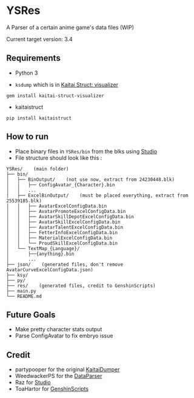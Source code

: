# YSRes

A Parser of a certain anime game's data files (WIP)

Current target version: 3.4

## Requirements

- Python 3

- `ksdump` which is in [Kaitai Struct: visualizer](https://github.com/kaitai-io/kaitai_struct_visualizer)
```shell
gem install kaitai-struct-visualizer
```

- kaitaistruct
```shell
pip install kaitaistruct
```

## How to run

- Place binary files in `YSRes/bin` from the blks using [Studio](https://gitlab.com/RazTools/Studio)
- File structure should look like this :
```
YSRes/    (main folder)
├── bin/
│   ├── BinOutput/    (not use now, extract from 24230448.blk)
│   │   ├── ConfigAvatar_{Character}.bin
│   │   ...
│   ├── ExcelBinOutput/    (must be placed everything, extract from 25539185.blk)
│   │   ├── AvatarExcelConfigData.bin
│   │   ├── AvatarPromoteExcelConfigData.bin
│   │   ├── AvatarSkillDepotExcelConfigData.bin
│   │   ├── AvatarSkillExcelConfigData.bin
│   │   ├── AvatarTalentExcelConfigData.bin
│   │   ├── FetterInfoExcelConfigData.bin
│   │   ├── MaterialExcelConfigData.bin
│   │   └── ProudSkillExcelConfigData.bin
│   └── TextMap_{Language}/
│       ├──{anything}.bin
│       ...
├── json/    (generated files, don't remove AvatarCurveExcelConfigData.json)
├── ksy/
├── py/
├── res/    (generated files, credit to GenshinScripts)
├── main.py
└── README.md
```

## Future Goals

- Make pretty character stats output
- Parse ConfigAvatar to fix embryo issue

## Credit
- partypooper for the original [KaitaiDumper](https://github.com/partypooperarchive/KaitaiDumper)
- WeedwackerPS for the [DataParser](https://github.com/WeedwackerPS/DataParser)
- Raz for [Studio](https://gitlab.com/RazTools/Studio)
- ToaHartor for [GenshinScripts](https://github.com/ToaHartor/GenshinScripts)
